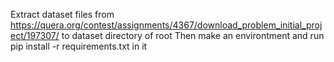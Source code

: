 Extract dataset files from https://quera.org/contest/assignments/4367/download_problem_initial_project/197307/ to dataset directory of root
Then make an environtment and run pip install -r requirements.txt in it